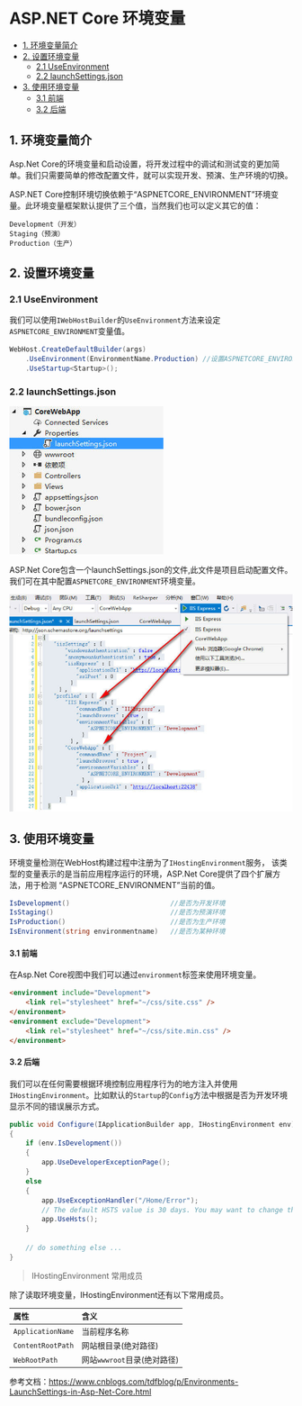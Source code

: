 # ASP.NET Core 环境变量

* [1. 环境变量简介](#1-环境变量简介)
* [2. 设置环境变量](#2-设置环境变量)
    * [2.1 UseEnvironment](#21-useenvironment)
    * [2.2 launchSettings.json](#22-launchsettingsjson)
* [3. 使用环境变量](#3-使用环境变量)
    * [3.1 前端](#31-前端)
    * [3.2 后端](#32-后端)

## 1. 环境变量简介
Asp.Net Core的环境变量和启动设置，将开发过程中的调试和测试变的更加简单。我们只需要简单的修改配置文件，就可以实现开发、预演、生产环境的切换。

ASP.NET Core控制环境切换依赖于“ASPNETCORE_ENVIRONMENT”环境变量。此环境变量框架默认提供了三个值，当然我们也可以定义其它的值：
```
Development（开发）
Staging（预演）
Production（生产）
```

## 2. 设置环境变量
### 2.1 UseEnvironment
我们可以使用`IWebHostBuilder`的`UseEnvironment`方法来设定`ASPNETCORE_ENVIRONMENT`变量值。

```csharp
WebHost.CreateDefaultBuilder(args)
    .UseEnvironment(EnvironmentName.Production) //设置ASPNETCORE_ENVIRONMENT
    .UseStartup<Startup>();
```

### 2.2 launchSettings.json

![launchSettings.json文件路径](../img/pipeline/launchSettingsPath.jpg)

ASP.Net Core包含一个launchSettings.json的文件,此文件是项目启动配置文件。我们可在其中配置`ASPNETCORE_ENVIRONMENT`环境变量。

![launchSettings.json文件路径](../img/pipeline/launchSettings.jpg)


## 3. 使用环境变量

环境变量检测在WebHost构建过程中注册为了`IHostingEnvironment`服务， 该类型的变量表示的是当前应用程序运行的环境，ASP.Net Core提供了四个扩展方法，用于检测 “ASPNETCORE_ENVIRONMENT”当前的值。

```csharp
IsDevelopment()                         //是否为开发环境
IsStaging()                             //是否为预演环境
IsProduction()                          //是否为生产环境
IsEnvironment(string environmentname)   //是否为某种环境
```

#### 3.1 前端
在Asp.Net Core视图中我们可以通过`environment`标签来使用环境变量。

```html
<environment include="Development">
    <link rel="stylesheet" href="~/css/site.css" />
</environment>
<environment exclude="Development">
    <link rel="stylesheet" href="~/css/site.min.css" />
</environment>
```

#### 3.2 后端

我们可以在任何需要根据环境控制应用程序行为的地方注入并使用`IHostingEnvironment`。比如默认的`Startup`的`Config`方法中根据是否为开发环境显示不同的错误展示方式。

```csharp
public void Configure(IApplicationBuilder app, IHostingEnvironment env)
{
    if (env.IsDevelopment())
    {
        app.UseDeveloperExceptionPage();
    }
    else
    {
        app.UseExceptionHandler("/Home/Error");
        // The default HSTS value is 30 days. You may want to change this for production scenarios, see https://aka.ms/aspnetcore-hsts.
        app.UseHsts();
    }

    // do something else ...
}
```

> IHostingEnvironment 常用成员

除了读取环境变量，IHostingEnvironment还有以下常用成员。

属性|含义
:-|:-
`ApplicationName`|当前程序名称
`ContentRootPath`|网站根目录(绝对路径)
`WebRootPath`|网站`wwwroot`目录(绝对路径)




参考文档：https://www.cnblogs.com/tdfblog/p/Environments-LaunchSettings-in-Asp-Net-Core.html
